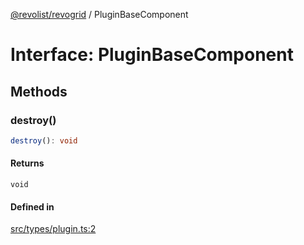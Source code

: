 [@revolist/revogrid](README.md) / PluginBaseComponent

# Interface: PluginBaseComponent

## Methods

### destroy()

```ts
destroy(): void
```

#### Returns

`void`

#### Defined in

[src/types/plugin.ts:2](https://github.com/revolist/revogrid/blob/5b9d5acc12b1e8b58b94bf47dcbc001b6b394655/src/types/plugin.ts#L2)
